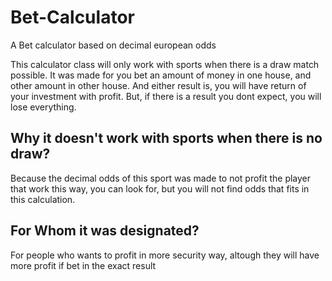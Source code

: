 # Bet-Calculator
A Bet calculator based on decimal european odds

This calculator class will only work with sports when there is a draw match possible. It was made for you bet an
amount of money in one house, and other amount in other house. And either result is, you will have return of your
investment with profit. But, if there is a result you dont expect, you will lose everything.

## Why it doesn't work with sports when there is no draw?
Because the decimal odds of this sport was made to not profit the player that work this way, you can look for,
but you will not find odds that fits in this calculation.


## For Whom it was designated?
For people who wants to profit in more security way, altough they will have more profit if bet in the exact result
